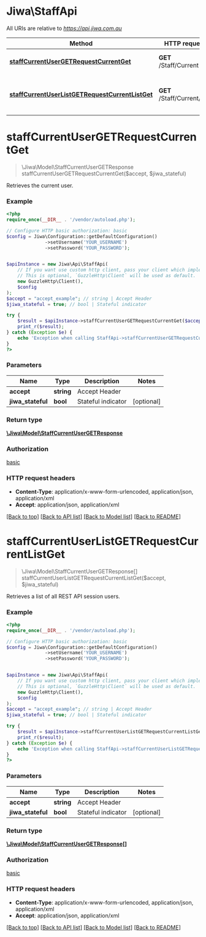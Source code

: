# Jiwa\StaffApi

All URIs are relative to *https://api.jiwa.com.au*

Method | HTTP request | Description
------------- | ------------- | -------------
[**staffCurrentUserGETRequestCurrentGet**](StaffApi.md#staffCurrentUserGETRequestCurrentGet) | **GET** /Staff/Current | Retrieves the current user.
[**staffCurrentUserListGETRequestCurrentListGet**](StaffApi.md#staffCurrentUserListGETRequestCurrentListGet) | **GET** /Staff/Current/List | Retrieves a list of all REST API session users.


# **staffCurrentUserGETRequestCurrentGet**
> \Jiwa\Model\StaffCurrentUserGETResponse staffCurrentUserGETRequestCurrentGet($accept, $jiwa_stateful)

Retrieves the current user.



### Example
```php
<?php
require_once(__DIR__ . '/vendor/autoload.php');

// Configure HTTP basic authorization: basic
$config = Jiwa\Configuration::getDefaultConfiguration()
              ->setUsername('YOUR_USERNAME')
              ->setPassword('YOUR_PASSWORD');


$apiInstance = new Jiwa\Api\StaffApi(
    // If you want use custom http client, pass your client which implements `GuzzleHttp\ClientInterface`.
    // This is optional, `GuzzleHttp\Client` will be used as default.
    new GuzzleHttp\Client(),
    $config
);
$accept = "accept_example"; // string | Accept Header
$jiwa_stateful = true; // bool | Stateful indicator

try {
    $result = $apiInstance->staffCurrentUserGETRequestCurrentGet($accept, $jiwa_stateful);
    print_r($result);
} catch (Exception $e) {
    echo 'Exception when calling StaffApi->staffCurrentUserGETRequestCurrentGet: ', $e->getMessage(), PHP_EOL;
}
?>
```

### Parameters

Name | Type | Description  | Notes
------------- | ------------- | ------------- | -------------
 **accept** | **string**| Accept Header |
 **jiwa_stateful** | **bool**| Stateful indicator | [optional]

### Return type

[**\Jiwa\Model\StaffCurrentUserGETResponse**](../Model/StaffCurrentUserGETResponse.md)

### Authorization

[basic](../../README.md#basic)

### HTTP request headers

 - **Content-Type**: application/x-www-form-urlencoded, application/json, application/xml
 - **Accept**: application/json, application/xml

[[Back to top]](#) [[Back to API list]](../../README.md#documentation-for-api-endpoints) [[Back to Model list]](../../README.md#documentation-for-models) [[Back to README]](../../README.md)

# **staffCurrentUserListGETRequestCurrentListGet**
> \Jiwa\Model\StaffCurrentUserGETResponse[] staffCurrentUserListGETRequestCurrentListGet($accept, $jiwa_stateful)

Retrieves a list of all REST API session users.



### Example
```php
<?php
require_once(__DIR__ . '/vendor/autoload.php');

// Configure HTTP basic authorization: basic
$config = Jiwa\Configuration::getDefaultConfiguration()
              ->setUsername('YOUR_USERNAME')
              ->setPassword('YOUR_PASSWORD');


$apiInstance = new Jiwa\Api\StaffApi(
    // If you want use custom http client, pass your client which implements `GuzzleHttp\ClientInterface`.
    // This is optional, `GuzzleHttp\Client` will be used as default.
    new GuzzleHttp\Client(),
    $config
);
$accept = "accept_example"; // string | Accept Header
$jiwa_stateful = true; // bool | Stateful indicator

try {
    $result = $apiInstance->staffCurrentUserListGETRequestCurrentListGet($accept, $jiwa_stateful);
    print_r($result);
} catch (Exception $e) {
    echo 'Exception when calling StaffApi->staffCurrentUserListGETRequestCurrentListGet: ', $e->getMessage(), PHP_EOL;
}
?>
```

### Parameters

Name | Type | Description  | Notes
------------- | ------------- | ------------- | -------------
 **accept** | **string**| Accept Header |
 **jiwa_stateful** | **bool**| Stateful indicator | [optional]

### Return type

[**\Jiwa\Model\StaffCurrentUserGETResponse[]**](../Model/StaffCurrentUserGETResponse.md)

### Authorization

[basic](../../README.md#basic)

### HTTP request headers

 - **Content-Type**: application/x-www-form-urlencoded, application/json, application/xml
 - **Accept**: application/json, application/xml

[[Back to top]](#) [[Back to API list]](../../README.md#documentation-for-api-endpoints) [[Back to Model list]](../../README.md#documentation-for-models) [[Back to README]](../../README.md)

